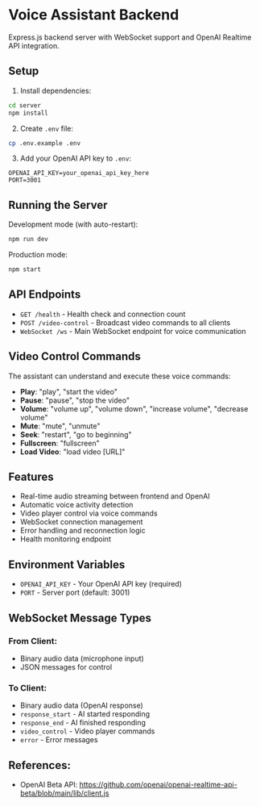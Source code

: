 
# Voice Assistant Backend

Express.js backend server with WebSocket support and OpenAI Realtime API integration.

## Setup

1. Install dependencies:
```bash
cd server
npm install
```

2. Create `.env` file:
```bash
cp .env.example .env
```

3. Add your OpenAI API key to `.env`:
```
OPENAI_API_KEY=your_openai_api_key_here
PORT=3001
```

## Running the Server

Development mode (with auto-restart):
```bash
npm run dev
```

Production mode:
```bash
npm start
```

## API Endpoints

- `GET /health` - Health check and connection count
- `POST /video-control` - Broadcast video commands to all clients
- `WebSocket /ws` - Main WebSocket endpoint for voice communication

## Video Control Commands

The assistant can understand and execute these voice commands:

- **Play**: "play", "start the video"
- **Pause**: "pause", "stop the video"
- **Volume**: "volume up", "volume down", "increase volume", "decrease volume"
- **Mute**: "mute", "unmute"
- **Seek**: "restart", "go to beginning"
- **Fullscreen**: "fullscreen"
- **Load Video**: "load video [URL]"

## Features

- Real-time audio streaming between frontend and OpenAI
- Automatic voice activity detection
- Video player control via voice commands
- WebSocket connection management
- Error handling and reconnection logic
- Health monitoring endpoint

## Environment Variables

- `OPENAI_API_KEY` - Your OpenAI API key (required)
- `PORT` - Server port (default: 3001)

## WebSocket Message Types

### From Client:
- Binary audio data (microphone input)
- JSON messages for control

### To Client:
- Binary audio data (OpenAI response)
- `response_start` - AI started responding
- `response_end` - AI finished responding  
- `video_control` - Video player commands
- `error` - Error messages



## References:
 - OpenAI Beta API: https://github.com/openai/openai-realtime-api-beta/blob/main/lib/client.js
 